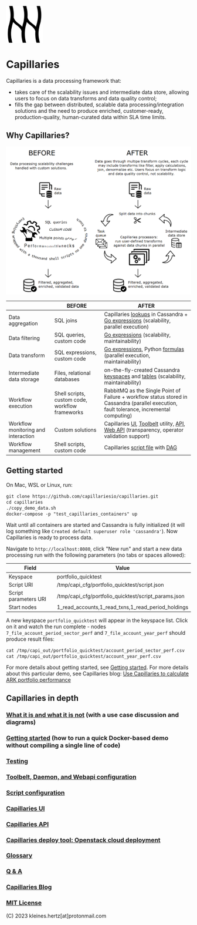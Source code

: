 <img src="doc/logo.svg" alt="logo" width="100"/>

# Capillaries

Capillaries is a data processing framework that:
- takes care of the scalability issues and intermediate data store, allowing users to focus on data transforms and data quality control;
- fills the gap between distributed, scalable data processing/integration solutions and the need to produce enriched, customer-ready, production-quality, human-curated data within SLA time limits.

## Why Capillaries?
![Capillaries: before and after](doc/beforeafter.png)


|             | BEFORE | AFTER |
| ----------- | ------ |------ |
| Data aggregation | SQL joins | Capillaries [lookups](doc/glossary.md#lookup) in Cassandra + [Go expressions](doc/glossary.md#go-expressions) (scalability, parallel execution) |
| Data filtering | SQL queries, custom code | [Go expressions](doc/glossary.md#go-expressions) (scalability, maintainability) |
| Data transform | SQL expressions, custom code | [Go expressions](doc/glossary.md#go-expressions), Python [formulas](doc/glossary.md#py_calc-processor) (parallel execution, maintainability) |
| Intermediate data storage | Files, relational databases | on-the-fly-created Cassandra [keyspaces](doc/glossary.md#keyspace) and [tables](doc/glossary.md#table) (scalability, maintainability) |
| Workflow execution | Shell scripts, custom code, workflow frameworks | RabbitMQ as the Single Point of Failure + workflow status stored in Cassandra (parallel execution, fault tolerance, incremental computing) |
| Workflow monitoring and interaction | Custom solutions | Capillaries [UI](ui/README.md), [Toolbelt](doc/glossary.md#toolbelt) utility, [API](doc/api.md), [Web API](doc/glossary.md#webapi) (transparency, operator validation support) |
| Workflow management | Shell scripts, custom code | Capillaries [script file](doc/glossary.md#script) with [DAG](doc/glossary.md#dag) |

## Getting started

On Mac, WSL or Linux, run:

```
git clone https://github.com/capillariesio/capillaries.git
cd capillaries
./copy_demo_data.sh
docker-compose -p "test_capillaries_containers" up
```

Wait until all containers are started and Cassandra is fully initialized (it will log something like `Created default superuser role 'cassandra'`). Now Capillaries is ready to process data.

Navigate to `http://localhost:8080`, click "New run" and start a new data processing run with the following parameters (no tabs or spaces allowed):

| Field | Value |
|- | - |
| Keyspace | portfolio_quicktest |
| Script URI | /tmp/capi_cfg/portfolio_quicktest/script.json |
| Script parameters URI | /tmp/capi_cfg/portfolio_quicktest/script_params.json |
| Start nodes |	1_read_accounts,1_read_txns,1_read_period_holdings |

A new keyspace `portfolio_quicktest` will appear in the keyspace list. Click on it and watch the run complete - nodes `7_file_account_period_sector_perf` and `7_file_account_year_perf` should produce result files:

```
cat /tmp/capi_out/portfolio_quicktest/account_period_sector_perf.csv
cat /tmp/capi_out/portfolio_quicktest/account_year_perf.csv
```

For more details about getting started, see [Getting started](doc/started.md). For more details about this particular demo, see Capillaries blog: [Use Capillaries to calculate ARK portfolio performance](https://capillaries.io/blog/2023-04-08-portfolio/index.html)

## Capillaries in depth

### [What it is and what it is not](doc/what.md) (with a use case discussion and diagrams)
### [Getting started](doc/started.md) (how to run a quick Docker-based demo without compiling a single line of code)
### [Testing](doc/testing.md)
### [Toolbelt, Daemon, and Webapi configuration](doc/binconfig.md)
### [Script configuration](doc/scriptconfig.md)
### [Capillaries UI](ui/README.md)
### [Capillaries API](doc/api.md)
### [Capillaries deploy tool: Openstack cloud deployment](test/deploy/README.md)
### [Glossary](doc/glossary.md)
### [Q & A](doc/qna.md)
### [Capillaries Blog](https://capillaries.io/blog/index.html)
### [MIT License](LICENSE)

(C) 2023 kleines.hertz[at]protonmail.com